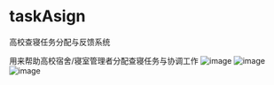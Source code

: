 # taskAsign
高校查寝任务分配与反馈系统

用来帮助高校宿舍/寝室管理者分配查寝任务与协调工作
![image](https://github.com/MRchenkuan/taskAsign/blob/master/PREVIEW/80C87148-DCDC-40EC-9878-E4E5D229BB08.png)
![image](https://github.com/MRchenkuan/taskAsign/blob/master/PREVIEW/F1701423-49C8-40BC-B7E9-9CAE4DED9E2C.png)
![image](https://github.com/MRchenkuan/taskAsign/blob/master/PREVIEW/0004CCA2-A0B3-48FC-B02A-E9CFEEA9FDBE.png)
